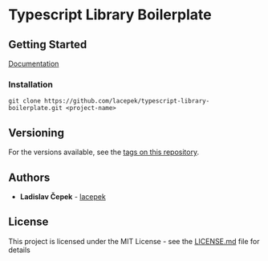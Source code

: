 # Typescript Library Boilerplate

## Getting Started

[Documentation](https://lacepek.github.io/typescript-boilerplate/)

### Installation

```
git clone https://github.com/lacepek/typescript-library-boilerplate.git <project-name>
```

## Versioning

For the versions available, see the [tags on this repository](https://github.com/lacepek/typescript-library-boilerplate/tags). 

## Authors

* **Ladislav Čepek** - [lacepek](https://github.com/lacepek)

## License

This project is licensed under the MIT License - see the [LICENSE.md](https://github.com/lacepek/typescript-library-boilerplate/blob/master/LICENSE) file for details
